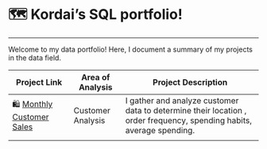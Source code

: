 # 🗺 Kordai’s SQL portfolio!

---

Welcome to my data portfolio! Here, I document a summary of my projects in the data field.

| Project Link | Area of Analysis | Project Description |
| --- | --- | --- |
| 🛍 [Monthly Customer Sales](https://github.com/naakordaiaddy/SQL-Portfolio-Projects/tree/main/Monthly_Customer_Sales) | Customer Analysis | I gather and analyze customer data to determine their location , order frequency, spending habits, average spending. |
|  |  |  |
